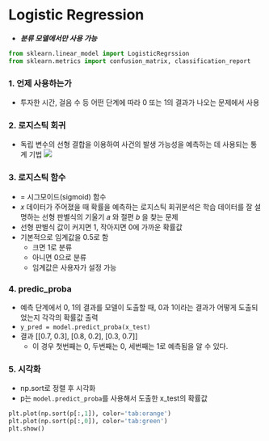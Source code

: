# Logistic Regression

* ***분류 모델에서만 사용 가능***

```python
from sklearn.linear_model import LogisticRegrssion
from sklearn.metrics import confusion_matrix, classification_report
```

### 1. 언제 사용하는가
* 투자한 시간, 걸음 수 등 어떤 단계에 따라 0 또는 1의 결과가 나오는 문제에서 사용

### 2. 로지스틱 회귀
* 독립 변수의 선형 결합을 이용하여 사건의 발생 가능성을 예측하는 데 사용되는 통계 기법
![](https://t1.daumcdn.net/cfile/tistory/99F325485C7B76BC2B)

### 3. 로지스틱 함수
* = 시그모이드(sigmoid) 함수
* 𝑥 데이터가 주어졌을 때 확률을 예측하는 로지스틱 회귀분석은 학습 데이터를 잘 설명하는 선형 판별식의 기울기 𝑎 와 절편 𝑏 을 찾는 문제
* 선형 판별식 값이 커지면 1, 작아지면 0에 가까운 확률값
* 기본적으로 임계값을 0.5로 함
    * 크면 1로 분류
    * 아니면 0으로 분류
    * 임계값은 사용자가 설정 가능

### 4. predic_proba
* 예측 단계에서 0, 1의 결과를 모델이 도출할 때, 0과 1이라는 결과가 어떻게 도출되었는지 각각의 확률값 출력
* `y_pred = model.predict_proba(x_test)`
* 결과 [[0.7, 0.3], [0.8, 0.2], [0.3, 0.7]]
    * 이 경우 첫번째는 0, 두번째는 0, 세번째는 1로 예측됨을 알 수 있다.

### 5. 시각화
* np.sort로 정렬 후 시각화
* p는 `model.predict_proba`를 사용해서 도출한 x_test의 확률값
```python
plt.plot(np.sort(p[:,1]), color='tab:orange')
plt.plot(np.sort(p[:,0]), color='tab:green') 
plt.show()
```